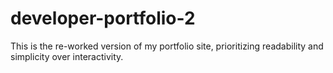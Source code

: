 # developer-portfolio-2
This is the re-worked version of my portfolio site, prioritizing readability and simplicity over interactivity.
